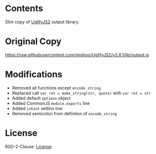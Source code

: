 # Contents
Slim copy of [UglifyJS2](https://github.com/mishoo/UglifyJS2) output library.

# Original Copy
https://raw.githubusercontent.com/mishoo/UglifyJS2/v2.6.1/lib/output.js

# Modifications

- Removed all functions except `encode_string`.
- Replaced call `var ret = make_string(str, quote)` with `var ret = str`
- Added default `options` object
- Added CommonJS `module.exports` line
- Added `jshint` settins line
- Removed semicolon from defintion of `encode_string`

# License
BSD-2-Clause: [License](https://raw.githubusercontent.com/mishoo/UglifyJS2/v2.6.1/LICENSE)
